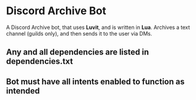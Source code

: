 # Discord Archive Bot
A Discord Archive bot, that uses **Luvit**, and is written in **Lua**.
Archives a text channel (guilds only), and then sends it to the user via DMs.

## Any and all dependencies are listed in dependencies.txt
## Bot must have all intents enabled to function as intended